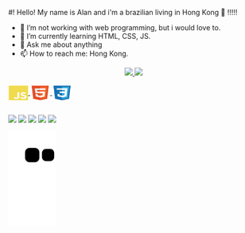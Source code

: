<!--
**alancsdev/alancsdev** is a ✨ _special_ ✨ repository because its `README.md` (this file) appears on your GitHub profile.

#! Hello! My name is Alan

- 🔭 I’m currently working on ...
- 🌱 I’m currently learning HTML, CSS, JS.
- 👯 I’m looking to collaborate on ...
- 🤔 I’m looking for help with ...
- 💬 Ask me about ...
- 📫 How to reach me: ...
- 😄 Pronouns: ...
- ⚡ Fun fact: ...
-->

#! Hello! My name is Alan and i'm a brazilian living in Hong Kong 👋 !!!!! 

- 🔭 I’m not working with web programming, but i would love to.
- 🌱 I’m currently learning HTML, CSS, JS.
- 💬 Ask me about anything
- 📫 How to reach me: Hong Kong.


<div align="center">
  <a href="https://github.com/alancsdev">
  <img height="180em" src="https://github-readme-stats.vercel.app/api?username=alancsdev&show_icons=true&theme=dark&include_all_commits=true&count_private=true"/>
  <img height="180em" src="https://github-readme-stats.vercel.app/api/top-langs/?username=alancsdev&layout=compact&langs_count=7&theme=dark"/>
</div>
  <div style="display: inline_block"><br>
  <img align="center" alt="Alan-Js" height="30" width="40" src="https://raw.githubusercontent.com/devicons/devicon/master/icons/javascript/javascript-plain.svg">
  <img align="center" alt="Alan-HTML" height="30" width="40" src="https://raw.githubusercontent.com/devicons/devicon/master/icons/html5/html5-original.svg">
  <img align="center" alt="Alan-CSS" height="30" width="40" src="https://raw.githubusercontent.com/devicons/devicon/master/icons/css3/css3-original.svg">
</div>
  
  ##
  <div>
  <a href="https://www.instagram.com/alancs2/" target="_blank"><img src="https://img.shields.io/badge/-Instagram-%23E4405F?style=for-the-badge&logo=instagram&logoColor=white" target="_blank"></a>
 	<a href="https://www.twitch.tv/pulsertv" target="_blank"><img src="https://img.shields.io/badge/Twitch-9146FF?style=for-the-badge&logo=twitch&logoColor=white" target="_blank"></a>
  <a href = "mailto:alanchs@live.com"><img src="https://img.shields.io/badge/-Gmail-%23333?style=for-the-badge&logo=gmail&logoColor=white" target="_blank"></a>
  <a href="https://www.linkedin.com/in/alan-chagas-dos-santos-a80bb88b/" target="_blank"><img src="https://img.shields.io/badge/-LinkedIn-%230077B5?style=for-the-badge&logo=linkedin&logoColor=white" target="_blank"></a> 
  <a href="https://www.udemy.com/"><img src="https://img.shields.io/badge/Udemy-EC5252?style=for-the-badge&logo=Udemy&logoColor=white" target="_blank"></a>
 </div>
  
  ![Snake animation](https://github.com/peulearning/peulearning/blob/output/github-contribution-grid-snake.svg)
  
